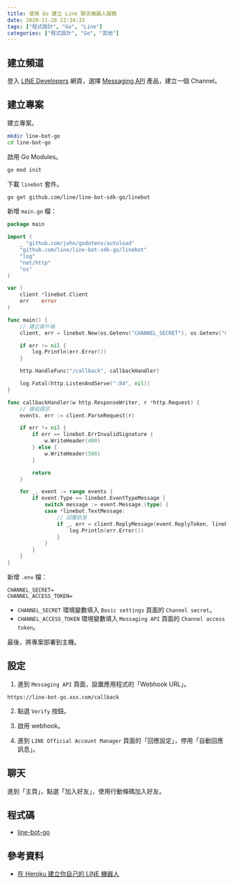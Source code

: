 ```yaml
---
title: 使用 Go 建立 Line 聊天機器人服務
date: 2020-11-28 22:34:33
tags: ["程式設計", "Go", "Line"]
categories: ["程式設計", "Go", "其他"]
---
```


## 建立頻道

登入 [LINE Developers](https://developers.line.biz/) 網頁，選擇 [Messaging API](https://developers.line.biz/en/services/messaging-api/) 產品，建立一個 Channel。

## 建立專案

建立專案。

```bash
mkdir line-bot-go
cd line-bot-go
```

啟用 Go Modules。

```bash
go mod init
```

下載 `linebot` 套件。

```bash
go get github.com/line/line-bot-sdk-go/linebot
```

新增 `main.go` 檔：

```go
package main

import (
	_ "github.com/joho/godotenv/autoload"
	"github.com/line/line-bot-sdk-go/linebot"
	"log"
	"net/http"
	"os"
)

var (
	client *linebot.Client
	err    error
)

func main() {
	// 建立客戶端
	client, err = linebot.New(os.Getenv("CHANNEL_SECRET"), os.Getenv("CHANNEL_ACCESS_TOKEN"))

	if err != nil {
		log.Println(err.Error())
	}

	http.HandleFunc("/callback", callbackHandler)

	log.Fatal(http.ListenAndServe(":84", nil))
}

func callbackHandler(w http.ResponseWriter, r *http.Request) {
	// 接收請求
	events, err := client.ParseRequest(r)

	if err != nil {
		if err == linebot.ErrInvalidSignature {
			w.WriteHeader(400)
		} else {
			w.WriteHeader(500)
		}

		return
	}

	for _, event := range events {
		if event.Type == linebot.EventTypeMessage {
			switch message := event.Message.(type) {
			case *linebot.TextMessage:
				// 回覆訊息
				if _, err = client.ReplyMessage(event.ReplyToken, linebot.NewTextMessage(message.Text)).Do(); err != nil {
					log.Println(err.Error())
				}
			}
		}
	}
}
```

新增 `.env` 檔：

```env
CHANNEL_SECRET=
CHANNEL_ACCESS_TOKEN=
```

- `CHANNEL_SECRET` 環境變數填入 `Basic settings` 頁面的 `Channel secret`。
- `CHANNEL_ACCESS_TOKEN` 環境變數填入 `Messaging API` 頁面的 `Channel access token`。

最後，將專案部署到主機。

## 設定

1. 進到 `Messaging API` 頁面，設置應用程式的「Webhook URL」。

```env
https://line-bot-go.xxx.com/callback
```

2. 點選 `Verify` 按鈕。

3. 啟用 webhook。

4. 進到 `LINE Official Account Manager` 頁面的「回應設定」，停用「自動回應訊息」。

## 聊天

進到「主頁」，點選「加入好友」，使用行動條碼加入好友。

## 程式碼

- [line-bot-go](https://github.com/memochou1993/line-bot-go)

## 參考資料

- [在 Heroku 建立你自己的 LINE 機器人](http://www.evanlin.com/create-your-line-bot-golang/)

